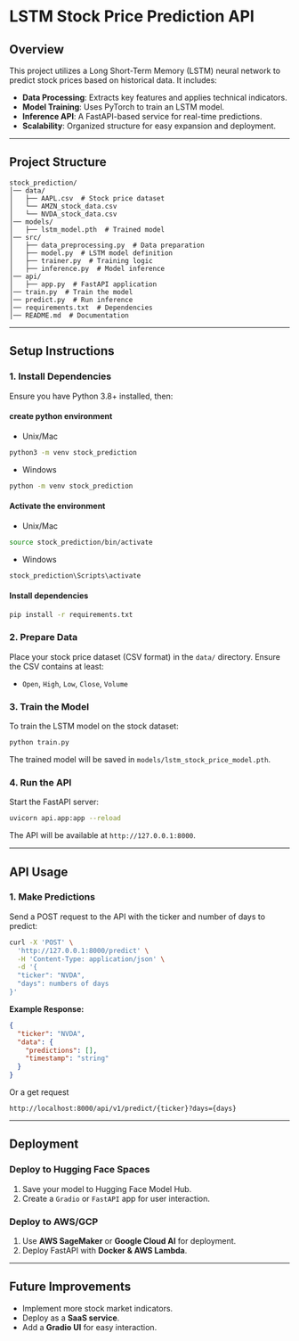 # LSTM Stock Price Prediction API

## Overview
This project utilizes a Long Short-Term Memory (LSTM) neural network to predict stock prices based on historical data. It includes:
- **Data Processing**: Extracts key features and applies technical indicators.
- **Model Training**: Uses PyTorch to train an LSTM model.
- **Inference API**: A FastAPI-based service for real-time predictions.
- **Scalability**: Organized structure for easy expansion and deployment.

---

## Project Structure
```
stock_prediction/
│── data/
│   ├── AAPL.csv  # Stock price dataset
│   └── AMZN_stock_data.csv
│   └── NVDA_stock_data.csv
│── models/
│   ├── lstm_model.pth  # Trained model
│── src/
│   ├── data_preprocessing.py  # Data preparation
│   ├── model.py  # LSTM model definition
│   ├── trainer.py  # Training logic
│   ├── inference.py  # Model inference
│── api/
│   ├── app.py  # FastAPI application
│── train.py  # Train the model
│── predict.py  # Run inference
│── requirements.txt  # Dependencies
│── README.md  # Documentation
```

---

## Setup Instructions
### **1. Install Dependencies**
Ensure you have Python 3.8+ installed, then:
#### create python environment 
* Unix/Mac
```sh
python3 -m venv stock_prediction
```
* Windows
```sh
python -m venv stock_prediction
```
#### Activate the environment
* Unix/Mac
```sh
source stock_prediction/bin/activate
```
* Windows
```sh
stock_prediction\Scripts\activate
```
#### Install dependencies

```sh
pip install -r requirements.txt
```

### **2. Prepare Data**
Place your stock price dataset (CSV format) in the `data/` directory.
Ensure the CSV contains at least:
- `Open`, `High`, `Low`, `Close`, `Volume`

### **3. Train the Model**
To train the LSTM model on the stock dataset:
```sh
python train.py
```
The trained model will be saved in `models/lstm_stock_price_model.pth`.

### **4. Run the API**
Start the FastAPI server:
```sh
uvicorn api.app:app --reload
```
The API will be available at `http://127.0.0.1:8000`.

---

## API Usage
### **1. Make Predictions**
Send a POST request to the API with the ticker and number of days to predict:
```sh
curl -X 'POST' \
  'http://127.0.0.1:8000/predict' \
  -H 'Content-Type: application/json' \
  -d '{
  "ticker": "NVDA",
  "days": numbers of days
}'
```
**Example Response:**
```json
{
  "ticker": "NVDA",
  "data": {
    "predictions": [],
    "timestamp": "string"
  }
}
```
Or a get request

`http://localhost:8000/api/v1/predict/{ticker}?days={days}`

---

## Deployment
### **Deploy to Hugging Face Spaces**
1. Save your model to Hugging Face Model Hub.
2. Create a `Gradio` or `FastAPI` app for user interaction.

### **Deploy to AWS/GCP**
1. Use **AWS SageMaker** or **Google Cloud AI** for deployment.
2. Deploy FastAPI with **Docker & AWS Lambda**.

---

## Future Improvements
- Implement more stock market indicators.
- Deploy as a **SaaS service**.
- Add a **Gradio UI** for easy interaction.


